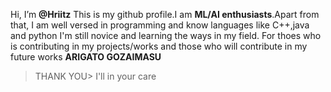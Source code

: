 Hi, I’m **@Hriitz**
This is my github profile.I am **ML/AI enthusiasts**.Apart from that, I am well versed in programming and know languages like C++,java and python
I'm still novice and learning the ways in my field.
For thoes who is contributing in my projects/works and those who will contribute in my future works
**ARIGATO GOZAIMASU**
>THANK YOU> 
I'll in your care
